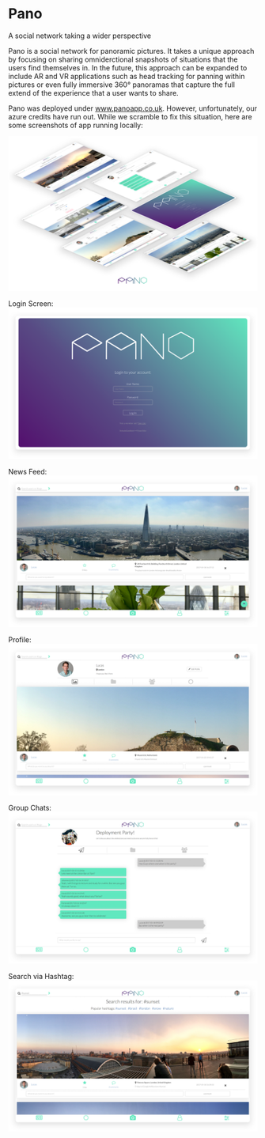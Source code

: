 # Pano
A social network taking a wider perspective

Pano is a social network for panoramic pictures. It takes a unique approach by focusing on sharing omniderctional snapshots of situations that the users find themselves in. In the future, this approach can be expanded to include AR and VR applications such as head tracking for panning within pictures or even fully immersive 360° panoramas that capture the full extend of the experience that a user wants to share.

Pano was deployed under www.panoapp.co.uk. However, unfortunately, our azure credits have run out. While we scramble to fix this situation, here are some screenshots of app running locally:

![Overview](/screenshots/overview.png?raw=true "Overview")

Login Screen:
![Login Screen](/screenshots/login.png?raw=true "Login Screen")

News Feed:
![News Feed](/screenshots/newsfeed.png?raw=true "News Feed")

Profile:
![Profilen](/screenshots/profile.png?raw=true "Profile")

Group Chats:
![Profile](/screenshots/groupchats.png?raw=true "Group Chats")

Search via Hashtag:
![Search](/screenshots/search.png?raw=true "Search")
